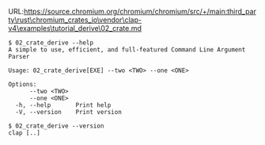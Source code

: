 URL:https://source.chromium.org/chromium/chromium/src/+/main:third_party\rust\chromium_crates_io\vendor\clap-v4\examples\tutorial_derive\02_crate.md
```console
$ 02_crate_derive --help
A simple to use, efficient, and full-featured Command Line Argument Parser

Usage: 02_crate_derive[EXE] --two <TWO> --one <ONE>

Options:
      --two <TWO>  
      --one <ONE>  
  -h, --help       Print help
  -V, --version    Print version

$ 02_crate_derive --version
clap [..]

```
